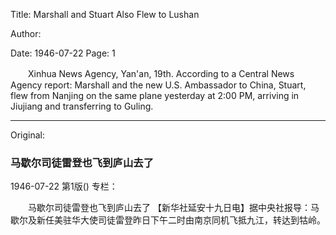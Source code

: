 Title: Marshall and Stuart Also Flew to Lushan

Author:

Date: 1946-07-22
Page: 1

　　Xinhua News Agency, Yan'an, 19th. According to a Central News Agency report: Marshall and the new U.S. Ambassador to China, Stuart, flew from Nanjing on the same plane yesterday at 2:00 PM, arriving in Jiujiang and transferring to Guling.



<hr /> 

Original: 


### 马歇尔司徒雷登也飞到庐山去了

1946-07-22
第1版()
专栏：

　　马歇尔司徒雷登也飞到庐山去了
    【新华社延安十九日电】据中央社报导：马歇尔及新任美驻华大使司徒雷登昨日下午二时由南京同机飞抵九江，转达到牯岭。
